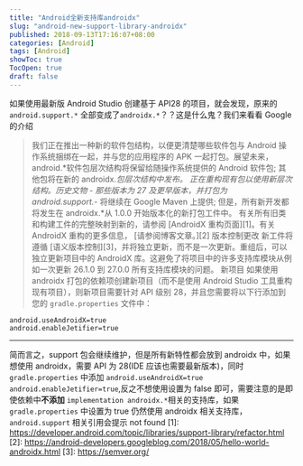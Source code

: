 ```yaml
---
title: "Android全新支持库androidx"
slug: "android-new-support-library-androidx"
published: 2018-09-13T17:16:07+08:00
categories: [Android]
tags: [Android]
showToc: true
TocOpen: true
draft: false
---
```

如果使用最新版 Android Studio 创建基于 API28 的项目，就会发现，原来的 `android.support.*` 全部变成了`androidx.*`？？这是什么鬼？我们来看看 Google 的介绍
> 我们正在推出一种新的软件包结构，以便更清楚哪些软件包与 Android 操作系统捆绑在一起，并与您的应用程序的 APK 一起打包。展望未来，android.*软件包层次结构将保留给随操作系统提供的 Android 软件包; 其他包将在新的 androidx.*包层次结构中发布。
> 正在重构现有包以使用新层次结构。历史文物 - 那些版本为 27 及更早版本，并打包为 android.support.*- 将继续在 Google Maven 上提供; 但是，所有新开发都将发生在 androidx.*从 1.0.0 开始版本化的新打包工件中。
> 有关所有旧类和构建工件的完整映射到新的，请参阅 [AndroidX 重构页面][1]。有关 AndroidX 重构的更多信息， [请参阅博客文章。][2]
> 版本控制更改
> 新工件将遵循 [语义版本控制][3]，并将独立更新，而不是一次更新。重组后，可以独立更新项目中的 AndroidX 库。这避免了将项目中的许多支持库模块从例如一次更新 26.1.0 到 27.0.0 所有支持库模块的问题。
> 新项目
> 如果使用 androidx 打包的依赖项创建新项目（而不是使用 Android Studio 工具重构现有项目），则新项目需要针对 API 级别 28，并且您需要将以下行添加到您的 `gradle.properties` 文件中：
```
android.useAndroidX=true
android.enableJetifier=true
```
---
简而言之，support 包会继续维护，但是所有新特性都会放到 androidx 中，如果想使用 androidx，需要 API 为 28(IDE 应该也需要最新版本)，同时 `gradle.properties` 中添加 `android.useAndroidX=true` `android.enableJetifier=true`,反之不想使用设置为 false 即可，需要注意的是即使依赖中**不添加** `implementation androidx.*`相关的支持库，如果 `gradle.properties` 中设置为 true 仍然使用 androidx 相关支持库，`android.support` 相关引用会提示 not found
  [1]: https://developer.android.com/topic/libraries/support-library/refactor.html
  [2]: https://android-developers.googleblog.com/2018/05/hello-world-androidx.html
  [3]: https://semver.org/